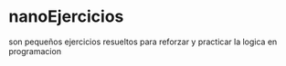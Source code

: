 # nanoEjercicios
son pequeños  ejercicios resueltos   para reforzar y practicar la logica en programacion 

